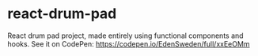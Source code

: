 # react-drum-pad
React drum pad project, made entirely using functional components and hooks. See it on CodePen: https://codepen.io/EdenSweden/full/xxEeOMm